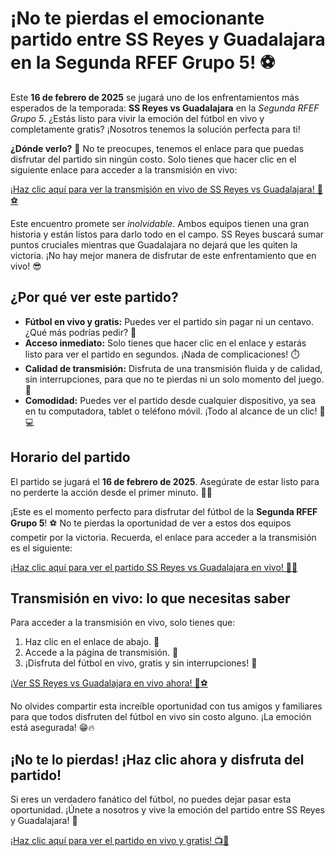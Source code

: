 # ¡No te pierdas el emocionante partido entre SS Reyes y Guadalajara en la Segunda RFEF Grupo 5! ⚽

Este **16 de febrero de 2025** se jugará uno de los enfrentamientos más esperados de la temporada: **SS Reyes vs Guadalajara** en la _Segunda RFEF Grupo 5_. ¿Estás listo para vivir la emoción del fútbol en vivo y completamente gratis? ¡Nosotros tenemos la solución perfecta para ti!

**¿Dónde verlo?** 🧐 No te preocupes, tenemos el enlace para que puedas disfrutar del partido sin ningún costo. Solo tienes que hacer clic en el siguiente enlace para acceder a la transmisión en vivo:

[¡Haz clic aquí para ver la transmisión en vivo de SS Reyes vs Guadalajara! 🎥⚽](https://tinyurl.com/livestreamfreeo?st=SS+Reyes+vs+Guadalajara&si=gh)

Este encuentro promete ser _inolvidable_. Ambos equipos tienen una gran historia y están listos para darlo todo en el campo. SS Reyes buscará sumar puntos cruciales mientras que Guadalajara no dejará que les quiten la victoria. ¡No hay mejor manera de disfrutar de este enfrentamiento que en vivo! 😎

## ¿Por qué ver este partido?

- **Fútbol en vivo y gratis:** Puedes ver el partido sin pagar ni un centavo. ¿Qué más podrías pedir? 🤑
- **Acceso inmediato:** Solo tienes que hacer clic en el enlace y estarás listo para ver el partido en segundos. ¡Nada de complicaciones! ⏱️
- **Calidad de transmisión:** Disfruta de una transmisión fluida y de calidad, sin interrupciones, para que no te pierdas ni un solo momento del juego. 🎯
- **Comodidad:** Puedes ver el partido desde cualquier dispositivo, ya sea en tu computadora, tablet o teléfono móvil. ¡Todo al alcance de un clic! 📱💻

## Horario del partido

El partido se jugará el **16 de febrero de 2025**. Asegúrate de estar listo para no perderte la acción desde el primer minuto. 📅⏰

¡Este es el momento perfecto para disfrutar del fútbol de la **Segunda RFEF Grupo 5**! ⚽ No te pierdas la oportunidad de ver a estos dos equipos competir por la victoria. Recuerda, el enlace para acceder a la transmisión es el siguiente:

[¡Haz clic aquí para ver el partido SS Reyes vs Guadalajara en vivo! 🔴👀](https://tinyurl.com/livestreamfreeo?st=SS+Reyes+vs+Guadalajara&si=gh)

## Transmisión en vivo: lo que necesitas saber

Para acceder a la transmisión en vivo, solo tienes que:

1. Haz clic en el enlace de abajo. 📲
2. Accede a la página de transmisión. 📡
3. ¡Disfruta del fútbol en vivo, gratis y sin interrupciones! 🎉

[¡Ver SS Reyes vs Guadalajara en vivo ahora! 🎥⚽](https://tinyurl.com/livestreamfreeo?st=SS+Reyes+vs+Guadalajara&si=gh)

No olvides compartir esta increíble oportunidad con tus amigos y familiares para que todos disfruten del fútbol en vivo sin costo alguno. ¡La emoción está asegurada! 😁🔥

## ¡No te lo pierdas! ¡Haz clic ahora y disfruta del partido!

Si eres un verdadero fanático del fútbol, no puedes dejar pasar esta oportunidad. ¡Únete a nosotros y vive la emoción del partido entre SS Reyes y Guadalajara! 📣

[¡Haz clic aquí para ver el partido en vivo y gratis! 📺🎉](https://tinyurl.com/livestreamfreeo?st=SS+Reyes+vs+Guadalajara&si=gh)
